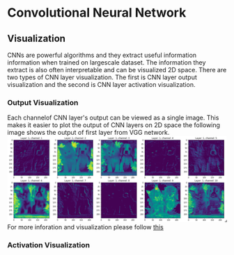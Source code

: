 # Convolutional Neural Network
## Visualization
CNNs are powerful algorithms and they extract useful information information when trained on largescale dataset. The information they extract is also often interpretable and can be visualized 2D space. There are two types of CNN layer visualization. The first is CNN layer output visualization and the second is CNN layer activation visualization.
### Output Visualization
Each channelof CNN layer's output can be viewed as a single image. This makes it easier to plot the output of CNN layers on 2D space the following image shows the output of first layer from VGG network.
![image](images/First_Layer_Visualization.png)
For more inforation and visualization please follow [this](CNN_Output_Visualization.ipynb)

### Activation Visualization
